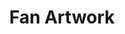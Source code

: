 ---
title: Fan Artwork
menu: index
type: art
cascade:
    copyright: This page contains non-free content. Refer to page attribution(s), content used with permission.
---